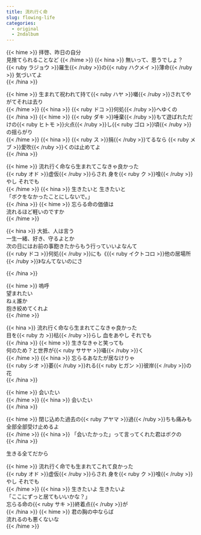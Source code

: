```yaml
---
title: 流れ行く命
slug: flowing-life
categories:
  - original
  - 2ndalbum
---
```


{{< hime >}}
拝啓、昨日の自分  
見捨てられることなど 
{{< /hime >}}
{{< hina >}}
無いって、思うでしょ？  
{{< ruby ラジョウ >}}羅生{{< /ruby >}}の{{< ruby ハクメイ >}}薄命{{< /ruby >}} 気づいてよ  
{{< /hina >}}

{{< hime >}}
生まれて祝われて持て{{< ruby ハヤ >}}囃{{< /ruby >}}されてやがてそれは去り  
{{< /hime >}}
{{< hina >}}
{{< ruby ドコ >}}何処{{< /ruby >}}へゆくの  
{{< /hina >}}
{{< hime >}}
{{< ruby ダキ >}}唾棄{{< /ruby >}}もて遊ばれただけの{{< ruby ヒトモ >}}火点{{< /ruby >}}し{{< ruby ゴロ >}}頃{{< /ruby >}}の揺らがり  
{{< /hime >}}
{{< hina >}}
{{< ruby ス >}}捐{{< /ruby >}}てるなら {{< ruby メブ >}}愛吹{{< /ruby >}}くのは止めてよ  
{{< /hina >}}

{{< hime >}}
流れ行く命なら生まれてこなきゃ良かった  
{{< ruby オド >}}虚仮{{< /ruby >}}らされ 身を{{< ruby ク >}}喰{{< /ruby >}}やし それでも  
{{< /hime >}}
{{< hina >}}
生きたいと 生きたいと  
「ボクをなかったことにしないで。」  
{{< /hina >}}
{{< hime >}}
忘らる命の価値は  
流れるほど軽いのですか  
{{< /hime >}}

{{< hina >}}
大抵、人は言う  
一生一緒、好き、守るよとか  
次の日にはお前の事飽きたからもう行っていいよなんて  
{{< ruby ドコ >}}何処{{< /ruby >}}にも《{{< ruby イクトコロ >}}他の居場所{{< /ruby >}}》なんてないのにさ  

{{< /hina >}}

{{< hime >}}
嗚呼  
望まれたい  
ねぇ誰か  
抱き絞めてくれよ  
{{< /hime >}}

{{< hina >}}
流れ行く命なら生まれてこなきゃ良かった  
目を{{< ruby カ >}}枯{{< /ruby >}}らし 血をあやし それでも  
{{< /hina >}}
{{< hime >}}
生きなきゃと笑っても  
何のため？と世界が{{< ruby ササヤ >}}囁{{< /ruby >}}く  
{{< /hime >}}
{{< hina >}}
忘らるあなたが居なけりゃ  
{{< ruby シオ >}}萎{{< /ruby >}}れる{{< ruby ヒガン >}}彼岸{{< /ruby >}}の花  
{{< /hina >}}

{{< hime >}}
会いたい  
{{< /hime >}}
{{< hina >}}
会いたい  
{{< /hina >}}

{{< hime >}}
閉じ込めた過去の{{< ruby アヤマ >}}過{{< /ruby >}}ちも痛みも  
全部全部受け止めるよ  
{{< /hime >}}
{{< hina >}}
「会いたかった」って言ってくれた君はボクの  
{{< /hina >}}

生きる全てだから  

{{< hime >}}
流れ行く命でも生まれてこれて良かった  
{{< ruby オド >}}虚仮{{< /ruby >}}らされ 身を{{< ruby ク >}}喰{{< /ruby >}}やし それでも  
{{< /hime >}}
{{< hina >}}
生きたいよ 生きたいよ  
「ここにずっと居てもいいかな？」  
忘らる命の{{< ruby サキ >}}終着点{{< /ruby >}}が  
{{< /hina >}}
{{< hime >}}
君の胸の中ならば  
流れるのも悪くないな  
{{< /hime >}}
